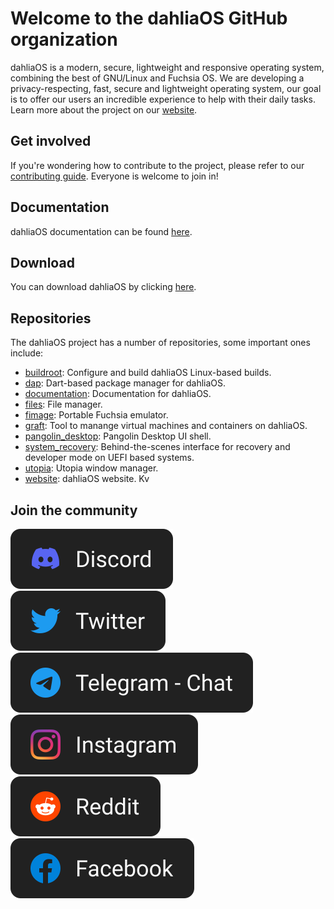 # Welcome to the dahliaOS GitHub organization

dahliaOS is a modern, secure, lightweight and responsive operating system, combining the best of GNU/Linux and Fuchsia OS.
We are developing a privacy-respecting, fast, secure and lightweight operating system, our goal is to offer our users an incredible experience to help with their daily tasks.
Learn more about the project on our [website](https://dahliaos.io/).


## Get involved

If you're wondering how to contribute to the project, please refer to our [contributing guide](../CONTRIBUTING.md).
Everyone is welcome to join in!

## Documentation

dahliaOS documentation can be found [here](https://docs.dahliaos.io).

## Download

You can download dahliaOS by clicking [here](https://dahliaos.io/download).

## Repositories

The dahliaOS project has a number of repositories, some important ones include:

<!-- alphabetical -->
* [buildroot](https://github.com/dahliaOS/buildroot): Configure and build dahliaOS Linux-based builds.
* [dap](https://github.com/dahliaOS/dap): Dart-based package manager for dahliaOS.
* [documentation](https://github.com/dahliaOS/documentation): Documentation for dahliaOS.
* [files](https://github.com/dahliaOS/files): File manager.
* [fimage](https://github.com/dahliaOS/fimage): Portable Fuchsia emulator.
* [graft](https://github.com/dahliaOS/graft): Tool to manange virtual machines and containers on dahliaOS.
* [pangolin_desktop](https://github.com/dahliaOS/pangolin_desktop): Pangolin Desktop UI shell.
* [system_recovery](https://github.com/dahliaOS/system_recovery): Behind-the-scenes interface for recovery and developer mode on UEFI based systems.
* [utopia](https://github.com/dahliaOS/utopia): Utopia window manager.
* [website](https://github.com/dahliaOS/website): dahliaOS website.
Kv
## Join the community

[![Discord](https://github.com/dahliaOS/.github/blob/main/profile/assets/images/Discord.svg)](https://dahliaos.io/discord)
[![Twitter](https://github.com/dahliaOS/.github/blob/main/profile/assets/images/Twitter.svg)](https://dahliaos.io/twitter)
[![Telegram](https://github.com/dahliaOS/.github/blob/main/profile/assets/images/Telegram.svg)](https://dahliaos.io/telegram)
[![Instagram](https://github.com/dahliaOS/.github/blob/main/profile/assets/images/Instagram.svg)](https://dahliaos.io/instagram)
[![Reddit](https://github.com/dahliaOS/.github/blob/main/profile/assets/images/Reddit.svg)](https://dahliaos.io/reddit)
[![Facebook](https://github.com/dahliaOS/.github/blob/main/profile/assets/images/Facebook.svg)](https://dahliaos.io/facebook)
